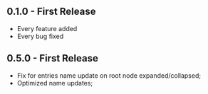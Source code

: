 ## 0.1.0 - First Release
* Every feature added
* Every bug fixed

## 0.5.0 - First Release
* Fix for entries name update on root node expanded/collapsed;
* Optimized name updates;
